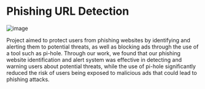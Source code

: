 # Phishing URL Detection 

![image](https://github.com/nullblocks/phishing-url-detection/assets/110848103/9737bbd1-1828-48e0-96a1-70b640b183eb)

Project aimed to protect users from phishing websites by identifying and alerting them to potential threats, as well as blocking ads through the use of a tool such as pi-hole. Through our work, we found that our phishing website identification and alert system was effective in detecting and warning users about potential threats, while the use of pi-hole significantly reduced the risk of users being exposed to malicious ads that could lead to phishing attacks.
